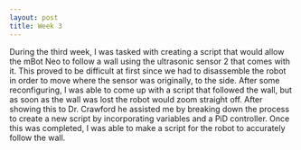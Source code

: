 ```yaml
---
layout: post
title: Week 3
---
```


During the third week, I was tasked with creating a script that would allow the mBot Neo to follow a wall using the ultrasonic sensor 2 that comes with it. This proved to be difficult at first since we had to disassemble the robot in order to move where the sensor was originally, to the side. After some reconfiguring, I was able to come up with a script that followed the wall, but as soon as the wall was lost the robot would zoom straight off. After showing this to Dr. Crawford he assisted me by breaking down the process to create a new script by incorporating variables and a PiD controller. Once this was completed, I was able to make a script for the robot to accurately follow the wall. 
